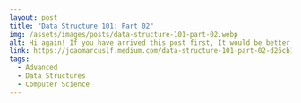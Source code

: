 ```yaml
---
layout: post
title: "Data Structure 101: Part 02"
img: /assets/images/posts/data-structure-101-part-02.webp
alt: Hi again! If you have arrived this post first, It would be better if you check the Part 01, there we have...
link: https://joaomarcuslf.medium.com/data-structure-101-part-02-d26cb18defa6
tags:
  - Advanced
  - Data Structures
  - Computer Science
---
```

